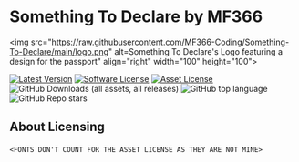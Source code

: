 # Something To Declare by MF366
<img src="https://raw.githubusercontent.com/MF366-Coding/Something-To-Declare/main/logo.png" alt=Something To Declare's Logo featuring a design for the passport" align="right" width="100" height="100">

[![Latest Version](https://img.shields.io/github/v/tag/MF366-Coding/Something-To-Declare)](https://github.com/MF366-Coding/Something-To-Declare/releases/latest)
[![Software License](https://img.shields.io/github/license/MF366-Coding/Something-To-Declare)](https://raw.githubusercontent.com/MF366-Coding/Something-To-Declare/main/LICENSE)
[![Asset License](https://img.shields.io/github/license/MF366-Coding/Something-To-Declare)](https://raw.githubusercontent.com/MF366-Coding/Something-To-Declare/main/ASSET_LICENSE)
![GitHub Downloads (all assets, all releases)](https://img.shields.io/github/downloads/MF366-Coding/Something-To-Declare/total)
![GitHub top language](https://img.shields.io/github/languages/top/MF366-Coding/Something-To-Declare)
![GitHub Repo stars](https://img.shields.io/github/stars/MF366-Coding/Something-To-Declare)

## About Licensing
`<FONTS DON'T COUNT FOR THE ASSET LICENSE AS THEY ARE NOT MINE>`
